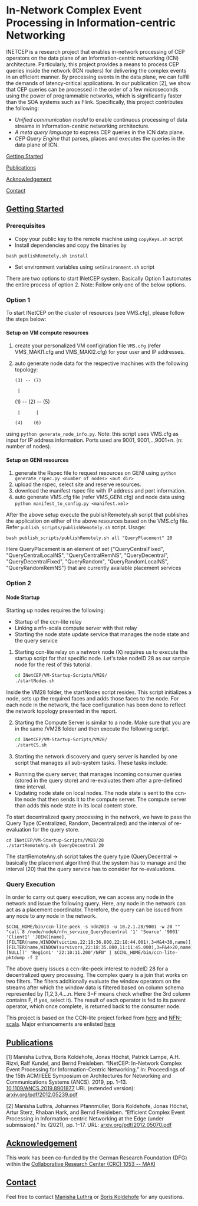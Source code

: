 # In-Network Complex Event Processing in Information-centric Networking
INETCEP is a research project that enables in-network processing of CEP operators on the data plane of an Information-centric networking (ICN) architecture. Particularly, this project provides a means to process CEP queries inside the network (ICN routers) for delivering the complex events in an efficient manner. By processing events in the data plane, we can fulfill the demands of latency-critical applications. In our publication [2], we show that CEP queries can be processed in the order of a few microseconds using the power of programmable networks, which is significantly faster than the SOA systems such as Flink. Specifically, this project contributes the following: 

+ *Unified communication model* to enable continuous processing of data streams in Information-centric networking architecture. 
+ *A meta query language* to express CEP queries in the ICN data plane. 
+ *CEP Query Engine* that parses, places and executes the queries in the data plane of ICN. 

[Getting Started](#getting-started)

[Publications](#publications)

[Acknowledgement](#acknowledgement)

[Contact](#contact)

## [Getting Started](#getting-started)

### Prerequisites
* Copy your public key to the remote machine using `copyKeys.sh` script
* Install dependencies and copy the binaries by 
```
bash publishRemotely.sh install
```
* Set environment variables using `setEnvironment.sh` script

There are two options to start INetCEP system. Basically Option 1 automates the entire process of option 2. 
Note: Follow only one of the below options.

### Option 1

To start INetCEP on the cluster of resources (see VMS.cfg), please follow the steps below: 

#### Setup on VM compute resources

1. create your personalized VM configiration file `VMS.cfg` (refer VMS_MAKI1.cfg and VMS_MAKI2.cfg) for your user and IP addresses. 
2. auto generate node data for the respective machines with the following topology: 

       (3) -- (7)
       
        |

   (1) -- (2) -- (5)
 
        |      |

       (4)    (6)
using `python generate_node_info.py`. Note: this script uses VMS.cfg as input for IP address information. Ports used are 9001, 9001,..,9001+n. (n: number of nodes).

#### Setup on GENI resources

1. generate the Rspec file to request resources on GENI using `python generate_rspec.py <number of nodes> <out dir>`
2. upload the rspec, select site and reserve resources. 
3. download the manifest rspec file with IP address and port information. 
4. auto generate VMS.cfg file (refer VMS_GENI.cfg) and node data using `python manifest_to_config.py <manifest.xml>`

After the above setup execute the publishRemotely.sh script that publishes the application on either of the above resources based on the VMS.cfg file. Refer `publish_scripts/publishRemotely.sh` script. Usage:

```
bash publish_scripts/publishRemotely.sh all "QueryPlacement" 20
```

Here QueryPlacement is an element of set {"QueryCentralFixed", "QueryCentralLocalNS", "QueryCentralRemNS", "QueryDecentral", "QueryDecentralFixed", "QueryRandom", "QueryRandomLocalNS", "QueryRandomRemNS"}
that are currently available placement services

### Option 2

#### Node Startup
Starting up nodes requires the following:
* Startup of the ccn-lite relay
* Linking a nfn-scala compute server with that relay
* Starting the node state update service that manages the node state and the query service

1. Starting ccn-lite relay on a network node (X) requires us to execute the startup script for that specific node. Let's take nodeID 28 as our sample node for the rest of this tutorial.

	```bash
	cd INetCEP/VM-Startup-Scripts/VM28/
	./startNodes.sh
	```

Inside the VM28 folder, the startNodes script resides. This script initializes a node, sets up the required faces and adds those faces to the node. For each node in the network, the face configuration has been done to reflect the network topology presented in the report.

2. Starting the Compute Server is similar to a node. Make sure that you are in the same /VM28 folder and then execute the following script.

	```bash
	cd INetCEP/VM-Startup-Scripts/VM28/
	./startCS.sh
	```

3. Starting the network discovery and query server is handled by one script that manages all sub-system tasks. These tasks include:

* Running the query server, that manages incoming consumer queries (stored in the query store) and re-evaluates them after a pre-defined time interval.
* Updating node state on local nodes. The node state is sent to the ccn-lite node that then sends it to the compute server. The compute server than adds this node state in its local content store.

To start decentralized query processing in the network, we have to pass the Query Type (Centralized, Random, Decentralized) and the interval of re-evaluation for the query store.


    cd INetCEP/VM-Startup-Scripts/VM28/28
    ./startRemoteAny.sh QueryDecentral 20

The startRemoteAny.sh script takes the query type (QueryDecentral -> basically the placement algorithm) that the system has to manage and the interval (20) that the query service has to consider for re-evaluations.

### Query Execution

In order to carry out query execution, we can access any node in the network and issue the following query. Here, any node in the network can act as a placement coordinator. Therefore, the query can be issued from any node to any node in the network.


    $CCNL_HOME/bin/ccn-lite-peek -s ndn2013 -u 10.2.1.28/9001 -w 20 "" "call 8 /node/nodeA/nfn_service_QueryDecentral '1' 'Source' '9001' 'Client1' 'JOIN([name],[FILTER(name,WINDOW(victims,22:18:36.800,22:18:44.001),3=M&4>30,name)],[FILTER(name,WINDOW(survivors,22:18:35.800,11:11:45.000),3=F&4>20,name)],[NULL])' 'Region1' '22:10:11.200'/NFN" | $CCNL_HOME/bin/ccn-lite-pktdump -f 2


The above query issues a ccn-lite-peek interest to nodeID 28 for a decentralized query processing. The complex query is a join that works on two filters. The filters additionally evaluate the window operators on the streams after which the window data is filtered based on column schema represented by (1,2,3,4....n. Here 3=F means check whether the 3rd column contains F, if yes, select it).
The result of each operator is fed to its parent operator, which once complete, is returned back to the consumer node.

This project is based on the CCN-lite project forked from [here](https://github.com/cn-uofbasel/ccn-lite) and [NFN-scala](https://github.com/cn-uofbasel/nfn-scala_deprecated).
Major enhancements are enlisted [here](changes.md)

## [Publications](#publications)
[1] Manisha Luthra, Boris Koldehofe, Jonas Höchst, Patrick Lampe, A.H. Rizvi, Ralf Kundel, and Bernd Freisleben. “INetCEP: In-Network Complex Event Processing for Information-Centric Networking.” In: Proceedings of the 15th ACM/IEEE Symposium on Architectures for Networking and Communications Systems (ANCS). 2019, pp. 1–13.  <a href="https://doi.org/10.1109/ANCS.2019.8901877" target="_blank">10.1109/ANCS.2019.8901877</a> URL (extended version):  <a href="https://arxiv.org/pdf/2012.05239.pdf" target ="_blank"> arxiv.org/pdf/2012.05239.pdf </a>

[2] Manisha Luthra, Johannes Pfannmüller, Boris Koldehofe, Jonas Höchst, Artur Sterz, Rhaban Hark, and Bernd Freisleben. “Efficient Complex Event Processing in Information-centric Networking at the Edge (under submission).” In: (2021), pp. 1–17. URL: <a href="https://arxiv.org/pdf/2012.05070.pdf" target="_blank"> arxiv.org/pdf/2012.05070.pdf </a>

## [Acknowledgement](#acknowledgement)

This work has been co-funded by the German Research Foundation (DFG) within the <a href="https://www.maki.tu-darmstadt.de/sfb_maki/ueber_maki/index.en.jsp" target="_blank">Collaborative Research Center (CRC) 1053 -- MAKI</a>

## [Contact](#contact)

Feel free to contact <a href="https://www.kom.tu-darmstadt.de/kom-multimedia-communications-lab/people/staff/manisha-luthra/" target="_blank">Manisha Luthra</a> or <a href="https://www.rug.nl/staff/b.koldehofe/" target="_blank">Boris Koldehofe</a> for any questions. 

